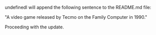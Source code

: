 undefinedI will append the following sentence to the README.md file:

"A video game released by Tecmo on the Family Computer in 1990."

Proceeding with the update.